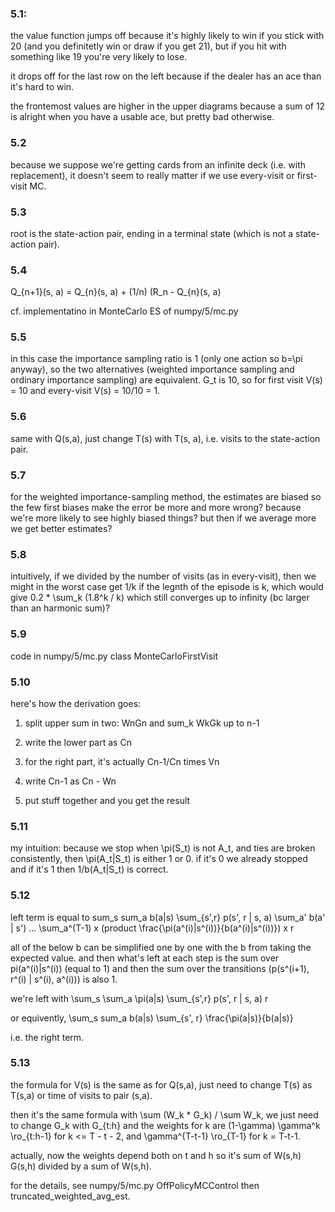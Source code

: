 ### 5.1:

the value function jumps off because it's highly likely to win if you stick with 20 (and you definitetly win or draw if you get 21), but if you hit with something like 19 you're very likely to lose.

it drops off for the last row on the left because if the dealer has an ace than it's hard to win.

the frontemost values are higher in the upper diagrams because a sum of 12 is alright when you have a usable ace, but pretty bad otherwise.

### 5.2

because we suppose we're getting cards from an infinite deck (i.e. with replacement), it doesn't seem to really matter if we use every-visit or first-visit MC.

### 5.3

root is the state-action pair, ending in a terminal state (which is not a state-action pair).

### 5.4

Q_{n+1}(s, a) = Q_{n}(s, a) + (1/n) (R_n - Q_{n}(s, a)

cf. implementatino in MonteCarlo ES of numpy/5/mc.py

### 5.5

in this case the importance sampling ratio is 1 (only one action so b=\pi anyway), so the two alternatives (weighted importance sampling and ordinary importance sampling) are equivalent. G_t is 10, so for first visit V(s) = 10 and every-visit V(s) = 10/10 = 1.

### 5.6

same with Q(s,a), just change T(s) with T(s, a), i.e. visits to the state-action pair.

### 5.7

for the weighted importance-sampling method, the estimates are biased so the few first biases make the error be more and more wrong? because we're more likely to see highly biased things? but then if we average more we get better estimates?

### 5.8

intuitively, if we divided by the number of visits (as in every-visit), then we might in the worst case get 1/k if the legnth of the episode is k, which would give 0.2 * \sum_k (1.8^k / k) which still converges up to infinity (bc larger than an harmonic sum)?

### 5.9

code in numpy/5/mc.py class MonteCarloFirstVisit

### 5.10

here's how the derivation goes:

1) split upper sum in two: WnGn and sum_k WkGk up to n-1

2) write the lower part as Cn

3) for the right part, it's actually Cn-1/Cn times Vn

4) write Cn-1 as Cn - Wn

5) put stuff together and you get the result

### 5.11

my intuition: because we stop when \pi(S_t) is not A_t, and ties are broken consistently, then \pi(A_t|S_t) is either 1 or 0. if it's 0 we already stopped and if it's 1 then 1/b(A_t|S_t) is correct. 

### 5.12

left term is equal to sum_s sum_a b(a|s) \sum_{s',r} p(s', r | s, a) \sum_a' b(a' | s') ... \sum_a^(T-1) x (product \frac{\pi(a^(i)|s^(i))}{b(a^(i)|s^(i))}) x r

all of the below b can be simplified one by one with the b from taking the expected value. and then what's left at each step is the sum over pi(a^(i)|s^(i)) (equal to 1) and then the sum over the transitions (p(s^(i+1), r^(i) | s^(i), a^(i))) is also 1.

we're left with \sum_s \sum_a \pi(a|s) \sum_{s',r} p(s', r | s, a) r

or equivently, \sum_s sum_a b(a|s) \sum_{s', r} \frac{\pi(a|s)}{b(a|s)}

i.e. the right term.

### 5.13

the formula for V(s) is the same as for Q(s,a), just need to change T(s) as T(s,a) or time of visits to pair (s,a).

then it's the same formula with \sum (W_k * G_k) / \sum W_k, we just need to change G_k with G_{t:h} and the weights for k are (1-\gamma) \gamma^k \ro_{t:h-1} for k <= T - t - 2, and \gamma^{T-t-1} \ro_{T-1} for k = T-t-1.

actually, now the weights depend both on t and h so it's sum of W(s,h) G(s,h) divided by a sum of W(s,h).

for the details, see numpy/5/mc.py OffPolicyMCControl then truncated_weighted_avg_est.

